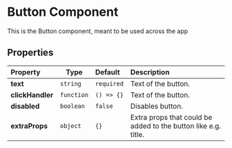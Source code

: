 # Button Component

This is the Button component, meant to be used across the app

## Properties

| Property         | Type       | Default    | Description                                                    |
| :--------------- | ---------- | :--------- | :------------------------------------------------------------- |
| **text**         | `string`   | `required` | Text of the button.                                            |
| **clickHandler** | `function` | `() => {}` | Text of the button.                                            |
| **disabled**     | `boolean`  | `false`    | Disables button.                                               |
| **extraProps**   | `object`   | `{}`       | Extra props that could be added to the button like e.g. title. |
